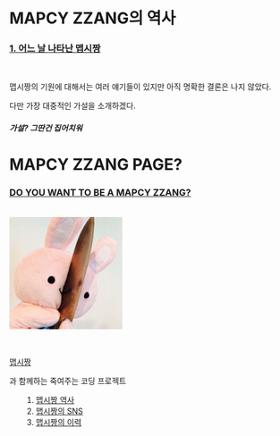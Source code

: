 
<h1><strong>MAPCY ZZANG의 역사 

</h1></strong>

<h3><U><strong>1. 어느 날 나타난 맵시짱

</U></h1></strong>

<br>
<p>
맵시짱의 기원에 대해서는 여러 얘기들이 있지만 아직 명확한 결론은 나지 않았다.
</p>
다만 가장 대중적인 가설을 소개하겠다.
<p>
<h5><strong>가설? 그딴건 집어치워</strong></h5>
</p>


</body>

</html>



<html>

<head>

<title>MAPCY ZZANG</title>
<!-- title: 페이지 제목 -->
<meta charset="utf-8">
<!-- utf8 -->

</head>

<body>


<h1><strong>MAPCY ZZANG PAGE?

</h1></strong>


<h3><U><strong>DO YOU WANT TO BE A MAPCY ZZANG?

</U></h1></strong>
<!-- h1~h6: 글자크기
숫자 높을수록 작아진다 -->
<!-- <u>밑줄  -->
<!-- <strong> 굵은 글씨 -->


<p style="margin-top: 10px;: ">
	<!-- 단락 띄기 사이즈 조절 가능 -->


<br>
<!-- <br> 단락 하나 띄기 -->
<img src="knife_rabbit.jpg" width="40%">
<!-- 이미지<img src='' -->


</p>

<!-- <p>의 기능은 <b>와 같지만 <b>는 </b> 필용없음, <p>는 단락 처음,끝</p> 표시-->

<br>

<a href="https://www.youtube.com/watch?v=rKkNcd_svno"> 맵시짱</a>

과 함께하는 죽여주는 코딩 프로젝트 
<ul>
<ol> 
	<!-- <ol> 자동으로 목차 번호 생성 -->
<li><a href= "history.html">맵시짱 역사</li>
<li><a href= "sns">맵시짱의 SNS</li>
<li><a href= "cureer">맵시짱의 이력</li>
</ol>
<!-- 목차간의 경계 <ul> -->
</ul>




</body>
</html>
